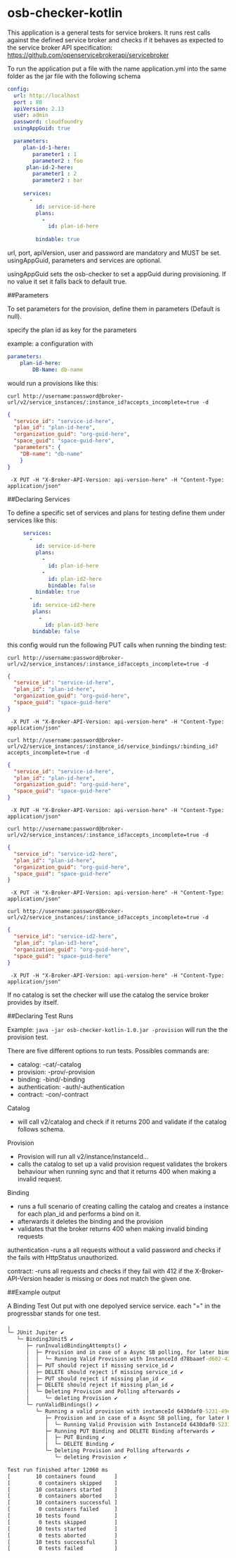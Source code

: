 # osb-checker-kotlin

This application is a general tests for service brokers. It runs rest calls against the defined service broker and checks if it
behaves as expected to the service broker API specification: https://github.com/openservicebrokerapi/servicebroker

To run the application put a file with the name application.yml into the same folder as the jar file with the following schema

```yaml
config:
  url: http://localhost
  port : 80
  apiVersion: 2.13
  user: admin
  password: cloudfoundry
  usingAppGuid: true

  parameters:
     plan-id-1-here:
        parameter1 : 1
        parameter2 : foo
      plan-id-2-here:
        parameter1 : 2
        parameter2 : bar
        
     services:
       -
         id: service-id-here
         plans:
           -
             id: plan-id-here
   
         bindable: true     
```

url, port, apiVersion, user and password are mandatory and MUST be set.
usingAppGuid, parameters and services are optional.

usingAppGuid sets the osb-checker to set a appGuid during provisioning. If no value it set it falls back to default true.

##Parameters

To set parameters for the provision, define them in parameters (Default is null).

specify the plan id as key for the parameters

example: a configuration with 

```yaml
parameters:
    plan-id-here:
        DB-Name: db-name
```

would run a provisions like this:

  `curl http://username:password@broker-url/v2/service_instances/:instance_id?accepts_incomplete=true -d `
```json
{
  "service_id": "service-id-here",
  "plan_id": "plan-id-here",
  "organization_guid": "org-guid-here",
  "space_guid": "space-guid-here",
  "parameters": {
    "DB-name": "db-name"
    }
}
```
` -X PUT -H "X-Broker-API-Version: api-version-here" -H "Content-Type: application/json"`

##Declaring Services

To define a specific set of services and plans for testing define them under services like this:

```yaml
     services:
       -
         id: service-id-here
         plans:
           -
             id: plan-id-here
           -
             id: plan-id2-here
             bindable: false
         bindable: true     
       -
        id: service-id2-here
        plans:
          -
            id: plan-id3-here
        bindable: false   
```

this config would run the following PUT calls when running the binding test:

`curl http://username:password@broker-url/v2/service_instances/:instance_id?accepts_incomplete=true -d `
```json
{
  "service_id": "service-id-here",
  "plan_id": "plan-id-here",
  "organization_guid": "org-guid-here",
  "space_guid": "space-guid-here"
}
```
` -X PUT -H "X-Broker-API-Version: api-version-here" -H "Content-Type: application/json"`

`curl http://username:password@broker-url/v2/service_instances/:instance_id/service_bindings/:binding_id?accepts_incomplete=true -d `
```json
{
  "service_id": "service-id-here",
  "plan_id": "plan-id-here",
  "organization_guid": "org-guid-here",
  "space_guid": "space-guid-here"
}
```
` -X PUT -H "X-Broker-API-Version: api-version-here" -H "Content-Type: application/json"`

`curl http://username:password@broker-url/v2/service_instances/:instance_id?accepts_incomplete=true -d `
```json
{
  "service_id": "service-id2-here",
  "plan_id": "plan-id-here",
  "organization_guid": "org-guid-here",
  "space_guid": "space-guid-here"
}
```
` -X PUT -H "X-Broker-API-Version: api-version-here" -H "Content-Type: application/json"`


`curl http://username:password@broker-url/v2/service_instances/:instance_id?accepts_incomplete=true -d `
```json
{
  "service_id": "service-id2-here",
  "plan_id": "plan-id3-here",
  "organization_guid": "org-guid-here",
  "space_guid": "space-guid-here"
}
```
` -X PUT -H "X-Broker-API-Version: api-version-here" -H "Content-Type: application/json"`

If no catalog is set the checker will use the catalog the service broker provides by itself.

##Declaring Test Runs

Example: `java -jar osb-checker-kotlin-1.0.jar -provision`
will run the the provision test.


There are five different options to run tests. Possibles commands are:

* catalog: -cat/-catalog
* provision: -prov/-provision
* binding: -bind/-binding
* authentication: -auth/-authentication
* contract: -con/-contract

Catalog
- will call v2/catalog and check if it returns 200 and validate if the catalog follows schema.

Provision
- Provision will run all v2/instance/instanceId...
- calls the catalog to set up a valid provision request
  validates the brokers behaviour when running sync and that it returns 400 when making a invalid request.
 
Binding
- runs a full scenario of  creating calling the catalog and creates a instance for each plan_id and performs a bind on it.
- afterwards it deletes the binding and the provision
- validates that the broker returns 400 when making invalid binding requests

authentication
-runs a all requests without a valid password and checks if the fails with HttpStatus unauthorized.

contract: 
-runs all requests and checks if they fail with 412 if the X-Broker-API-Version header is missing or does not match the given one.

##Example output

A Binding Test Out put with one depolyed service service. each "=" in the progressbar stands for one test.


```cmd
╷
└─ JUnit Jupiter ✔
   └─ BindingJUnit5 ✔
      ├─ runInvalidBindingAttempts() ✔
      │  ├─ Provision and in case of a Async SB polling, for later binding ✔
      │  │  └─ Running Valid Provision with InstanceId d78baaef-d602-4222-b9f5-c0dd74198560 ✔
      │  ├─ PUT should reject if missing service_id ✔
      │  ├─ DELETE should reject if missing service_id ✔
      │  ├─ PUT should reject if missing plan_id ✔
      │  ├─ DELETE should reject if missing plan_id ✔
      │  └─ Deleting Provision and Polling afterwards ✔
      │     └─ deleting Provision ✔
      └─ runValidBindings() ✔
         └─ Running a valid provision with instanceId 6430daf0-5231-49e6-a9d9-58f6625d3813 and if it is bindable a valid binding with bindingId 77fc6c32-b23a-4577-b24e-8f3347eb21c7 ✔
            ├─ Provision and in case of a Async SB polling, for later binding ✔
            │  └─ Running Valid Provision with InstanceId 6430daf0-5231-49e6-a9d9-58f6625d3813 ✔
            ├─ Running PUT Binding and DELETE Binding afterwards ✔
            │  ├─ PUT Binding ✔
            │  └─ DELETE Binding ✔
            └─ Deleting Provision and Polling afterwards ✔
               └─ deleting Provision ✔

Test run finished after 12060 ms
[        10 containers found      ]
[         0 containers skipped    ]
[        10 containers started    ]
[         0 containers aborted    ]
[        10 containers successful ]
[         0 containers failed     ]
[        10 tests found           ]
[         0 tests skipped         ]
[        10 tests started         ]
[         0 tests aborted         ]
[        10 tests successful      ]
[         0 tests failed          ]
```
